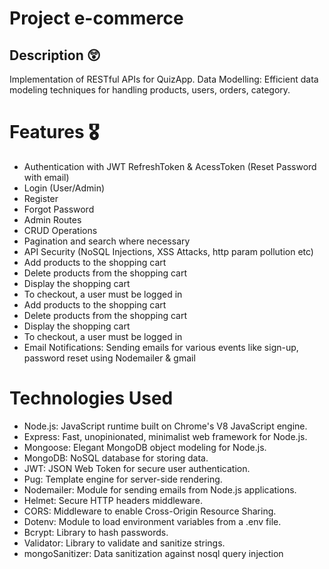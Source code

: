 # Project e-commerce

## Description 😲
Implementation of RESTful APIs for QuizApp.
Data Modelling: Efficient data modeling techniques for handling products, users, orders, category.

# Features 🎖️
- Authentication with JWT RefreshToken & AcessToken (Reset Password with email)
- Login (User/Admin)
- Register
- Forgot Password
- Admin Routes
- CRUD Operations 
- Pagination and search where necessary
- API Security (NoSQL Injections, XSS Attacks, http param pollution etc)
- Add products to the shopping cart
- Delete products from the shopping cart
- Display the shopping cart
- To checkout, a user must be logged in
- Add products to the shopping cart
- Delete products from the shopping cart
- Display the shopping cart
- To checkout, a user must be logged in
- Email Notifications: Sending emails for various events like sign-up, password reset using Nodemailer  & gmail

# Technologies Used
- Node.js: JavaScript runtime built on Chrome's V8 JavaScript engine.
- Express: Fast, unopinionated, minimalist web framework for Node.js.
- Mongoose: Elegant MongoDB object modeling for Node.js.
- MongoDB: NoSQL database for storing data.
- JWT: JSON Web Token for secure user authentication.
- Pug: Template engine for server-side rendering.
- Nodemailer: Module for sending emails from Node.js applications.
- Helmet: Secure HTTP headers middleware.
- CORS: Middleware to enable Cross-Origin Resource Sharing.
- Dotenv: Module to load environment variables from a .env file.
- Bcrypt: Library to hash passwords.
- Validator: Library to validate and sanitize strings.
- mongoSanitizer: Data sanitization against nosql query injection